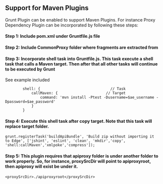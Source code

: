 ## Support for Maven Plugins
Grunt Plugin can be enabled to support Maven Plugins. For instance Proxy Dependency Plugin can be incorporated by following these steps:

#### Step 1: Include pom.xml under Gruntfile.js file
#### Step 2: Include CommonProxy folder where fragments are extracted from
#### Step 3: Incorporate shell task into Gruntfile.js. This task execute a shell task that calls a Maven target. Then after that all other tasks will continue to be executed by Grunt
See example included
```
	    shell: {                                // Task
	        callMaven: {                      // Target
	            command: 'mvn install -Ptest -Dusername=$ae_username -Dpassword=$ae_password'
	        }
	    }
```
#### Step 4: Execute this shell task after copy target. Note that this task will replace target folder.

```
grunt.registerTask('buildApiBundle', 'Build zip without importing it to Edge', ['jshint', 'eslint', 'clean', 'mkdir','copy', 'shell:callMaven','xmlpoke','compress']);

```

#### Step 5: This plugin requires that apiproxy folder is under another folder to work properly. So, for instance, proxySrcDir will point to apiproxyroot, then apiproxy will exist be under it. 
```
<proxySrcDir>./apiproxyroot</proxySrcDir>
```
